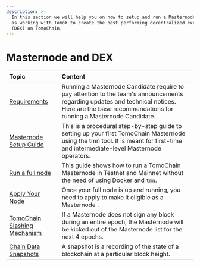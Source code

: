 ```yaml
---
description: >-
  In this section we will help you on how to setup and run a Masternode as well
  as working with TomoX to create the best performing decentralized exchanges
  (DEX) on TomoChain.
---
```


# Masternode and DEX



| Topic | Content |
| :--- | :--- |
| [Requirements](masternode/requirements.md) | Running a Masternode Candidate require to pay attention to the team's announcements regarding updates and technical notices. Here are the base recommendations for running a Masternode Candidate. |
| [Masternode Setup Guide](masternode/masternode-setup-guide.md) | This is a procedural step-by-step guide to setting up your first TomoChain Masternode using the tmn tool. It is meant for first-time and intermediate-level Masternode operators. |
| [Run a full node](masternode/run-a-full-node/) | This guide shows how to run a TomoChain Masternode in Testnet and Mainnet without the need of using Docker and `tmn`. |
| [Apply Your Node ](masternode/apply-your-node.md) | Once your full node is up and running, you need to apply to make it eligible as a Masternode . |
| [TomoChain Slashing Mechanism](masternode/tomochain-slashing-mechanism.md) | If a Masternode does not sign any block during an entire epoch, the Masternode will be kicked out of the Masternode list for the next 4 epochs. |
| [Chain Data Snapshots](masternode/chain-data-snapshots.md) | A snapshot is a recording of the state of a blockchain at a particular block height. |



